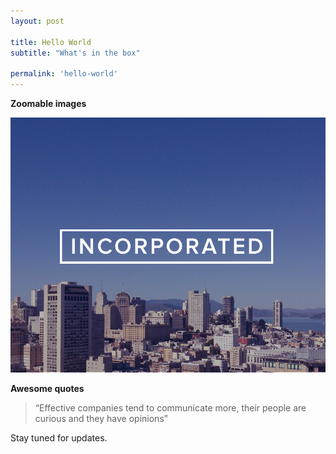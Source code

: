 ```yaml
---
layout: post

title: Hello World
subtitle: "What's in the box"

permalink: 'hello-world'
---
```



**Zoomable images**
<div class="full zoomable"><img src="/images/incorporated.jpg"></div>

**Awesome quotes**
> “Effective companies tend to communicate more, their people are curious and they have opinions”

Stay tuned for updates.